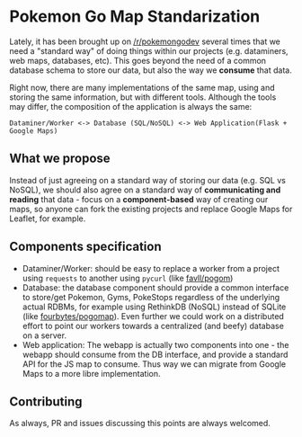 # Pokemon Go Map Standarization

Lately, it has been brought up on [/r/pokemongodev](https://www.reddit.com/r/pokemongodev/) several times that we need a "standard way" of doing things within our projects (e.g. dataminers, web maps, databases, etc).
This goes beyond the need of a common database schema to store our data, but also the way we **consume** that data.

Right now, there are many implementations of the same map, using and storing the same information, but with different tools. Although the tools may differ, the composition of the application is always the same:

```
Dataminer/Worker <-> Database (SQL/NoSQL) <-> Web Application(Flask + Google Maps)
```

## What we propose

Instead of just agreeing on a standard way of storing our data (e.g. SQL vs NoSQL), we should also agree on a standard way of **communicating and reading** that data - focus on a **component-based** way of creating our maps, so anyone can fork the existing projects and replace Google Maps for Leaflet, for example.

## Components specification

* Dataminer/Worker: should be easy to replace a worker from a project using `requests` to another using `pycurl` (like [favll/pogom](https://github.com/favll/pogom))
* Database: the database component should provide a common interface to store/get Pokemon, Gyms, PokeStops regardless of the underlying actual RDBMs, for example using RethinkDB (NoSQL) instead of SQLite (like [fourbytes/pogomap](https://github.com/fourbytes/pogomap)). Even further we could work on a distributed effort to point our workers towards a centralized (and beefy) database on a server.
* Web application: The webapp is actually two components into one - the webapp should consume from the DB interface, and provide a standard API for the JS map to consume. Thus way we can migrate from Google Maps to a more libre implementation.
 
## Contributing

As always, PR and issues discussing this points are always welcomed.
